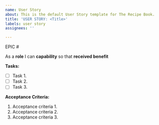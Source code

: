 ```yaml
---
name: User Story
about: This is the default User Story template for The Recipe Book.
title: 'USER STORY: <Title>'
labels: user story
assignees: ''

---
```


EPIC #

As a **role** I can **capability** so that **received benefit**

**Tasks:**
- [ ] Task 1.
- [ ] Task 2.
- [ ] Task 3.

**Acceptance Criteria:**
1. Acceptance criteria 1.
2. Acceptance criteria 2.
3. Acceptance criteria 3.
